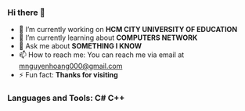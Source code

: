 ### Hi there 👋


- 🔭 I’m currently working on **HCM CITY UNIVERSITY OF EDUCATION** 
- 🌱 I’m currently learning about **COMPUTERS NETWORK**
- 💬 Ask me about **SOMETHING I KNOW** 
- 📫 How to reach me: You can reach me via email at [mnguyenhoang000@gmail.com](mailto:mnguyenhoang000@gmail.com)
- ⚡ Fun fact: **Thanks for visiting**

### Languages and Tools: C#  C++

